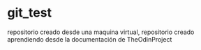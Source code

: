 # git_test
repositorio creado desde una maquina virtual, repositorio creado aprendiendo desde la documentación de TheOdinProject
